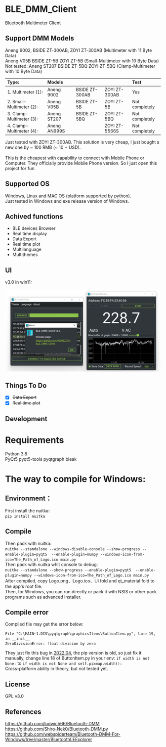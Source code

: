 # BLE_DMM_Client
Bluetooth Multimeter Client
## Support DMM Models
Aneng 9002, BSIDE ZT-300AB, ZOYI ZT-300AB (Multimeter with 11 Byte Data) <br>
Aneng V05B	BSIDE ZT-5B	ZOYI ZT-5B (Small-Multimeter with 10 Byte Data) <br>
Not  tested: Aneng ST207	BSIDE ZT-5BQ	ZOYI ZT-5BQ	(Clamp-Multimeter with 10 Byte Data) <br>


| Type:                    | Models       |                |               | Test          |
| :----------------------- | :----------- | :------------- | :------------ | :------------ |
| 1. Multimeter (1):       | Aneng 9002   | BSIDE ZT-300AB | ZOYI ZT-300AB | Yes           |
| 2. Small-Multimeter (2): | Aneng V05B   | BSIDE ZT-5B    | ZOYI ZT-5B    | Not completely|
| 3. Clamp-Multimeter (3): | Aneng ST207  | BSIDE ZT-5BQ   | ZOYI ZT-5BQ   | Not completely|
| 4. Clamp-Multimeter (4): | Aneng AN999S |                | ZOYI ZT-5566S | Not completely|


Just tested with ZOYI ZT-300AB. This solution is very cheap, I just bought a new one by ~ 100 RMB (~ 10 + USD). <br>
<br>
This is the cheapest with capability to connect with Mobile Phone or Computer. They officially provide Mobile Phone version. So I just open this project for fun. <br>
## Supported OS
Windows, Linux and MAC OS (platform supported by python). <br>
Just tested in Windows and exe release version of Windows.
## Achived functions
- BLE devices Browser <br>
- Real time display <br>
- Data Export <br>
- Real time plot <br>
- Multilanguage <br>
- Multithemes <br>
## UI
v3.0 in win11: <br>
<br>
<img width="654" alt="image" src="https://github.com/840922704/BLE_DMM_Client/blob/6b8bd3faa6351fe2b8a9bddaab4d352b38588ce1/UI.png">
## Things To Do
- [x] ~~Data Export~~ <br>
- [x] ~~Real time plot~~ <br>
## Development
# Requirements
Python 3.8 <br>
PyQt5 pyqt5-tools pyqtgraph bleak <br>
# The way to compile for Windows:
## Environment：
First install the nuitka: <br>
`pip install nuitka` <br>
## Compile
Then pack with nuitka: <br>
`nuitka --standalone --windows-disable-console --show-progress --enable-plugin=pyqt5  --enable-plugin=numpy --windows-icon-from-ico=The_Path_of_Logo.ico main.py` <br>
Then pack with nuitka whit console to debug: <br>
`nuitka --standalone --show-progress --enable-plugin=pyqt5  --enable-plugin=numpy --windows-icon-from-ico=The_Path_of_Logo.ico main.py` <br>
After compiled, copy Logo.png、Logo.ico、Ui fold and qt_material fold to the app's root file. <br>
Then, for Windows, you can run directly or pack it with NSIS or other pack programs such as advanced installer. <br>

## Compile error

Compiled file may get the error below:
```
File "C:\MAIN~1.DIS\pyqtgraph\graphicsItems\ButtonItem.py", line 19, in __init__
ZeroDivisionError: float division by zero
```
They just fix this bug in [2022.04](https://github.com/pyqtgraph/pyqtgraph/blob/a237b6e6a606b6625069a39cda9aa072e07e1882/pyqtgraph/graphicsItems/ButtonItem.py), the pip version is old, so just fix it manually, change line 18 of ButtonItem.py in your env:
`if width is not None:` to `if width is not None and self.pixmap.width():` <br>
Cross-platform ability in theory, but not tested yet. <br>

## License
GPL v3.0
## References
https://github.com/ludwich66/Bluetooth-DMM <br>
https://github.com/Shiro-Nek0/Bluetooth-DMM.py <br>
https://github.com/webspiderteam/Bluetooth-DMM-For-Windows/tree/master/BluetoothLEExplorer
